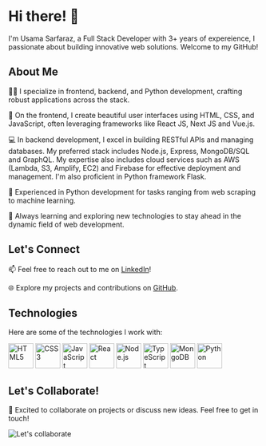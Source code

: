 # Hi there! 👋

I'm Usama Sarfaraz, a Full Stack Developer with 3+ years of expereience, I passionate about building innovative web solutions. Welcome to my GitHub!

## About Me

👨‍💻 I specialize in frontend, backend, and Python development, crafting robust applications across the stack.

🎨 On the frontend, I create beautiful user interfaces using HTML, CSS, and JavaScript, often leveraging frameworks like React JS, Next JS and Vue.js.

💻 In backend development, I excel in building RESTful APIs and managing databases. My preferred stack includes Node.js, Express, MongoDB/SQL and GraphQL. My expertise also includes cloud services such as AWS (Lambda, S3, Amplify, EC2) and Firebase for effective deployment and management. I'm also proficient in Python framework Flask.

🐍 Experienced in Python development for tasks ranging from web scraping to machine learning.

🚀 Always learning and exploring new technologies to stay ahead in the dynamic field of web development.

## Let's Connect

📫 Feel free to reach out to me on [LinkedIn](https://www.linkedin.com/in/usama-sarfaraz-278516155/)!

🌐 Explore my projects and contributions on [GitHub](https://github.com/UsamaSarfaraz0).

## Technologies

Here are some of the technologies I work with:

<img src="https://edent.github.io/SuperTinyIcons/images/svg/html5.svg" width="50" title="HTML5"> <img src="https://edent.github.io/SuperTinyIcons/images/svg/css3.svg" width="50" title="CSS3"> <img src="https://edent.github.io/SuperTinyIcons/images/svg/javascript.svg" width="50" title="JavaScript"> <img src="https://edent.github.io/SuperTinyIcons/images/svg/react.svg" width="50" title="React"> <img src="https://edent.github.io/SuperTinyIcons/images/svg/nodejs.svg" width="50" title="Node.js"> <img src="https://edent.github.io/SuperTinyIcons/images/svg/typescript.svg" width="50" title="TypeScript"> <img src="https://edent.github.io/SuperTinyIcons/images/svg/mongodb.svg" width="50" title="MongoDB"> <img src="https://edent.github.io/SuperTinyIcons/images/svg/python.svg" width="50" title="Python">

## Let's Collaborate!

🚀 Excited to collaborate on projects or discuss new ideas. Feel free to get in touch!

![Let's collaborate](collaborate.gif)
